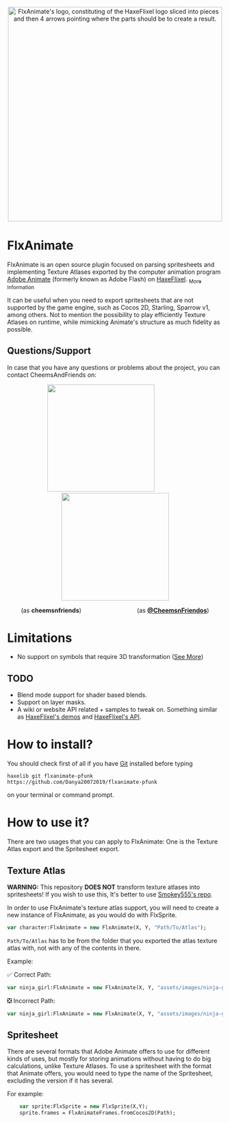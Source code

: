 <p align="center">
    <img src="./logo.svg" width="500" alt="FlxAnimate's logo, constituting of the HaxeFlixel logo sliced into pieces and then 4 arrows pointing where the parts should be to create a result."/> 
</p>

# FlxAnimate

FlxAnimate is an open source plugin focused on parsing spritesheets and implementing Texture Atlases exported by the computer animation program [Adobe Animate](https://www.adobe.com/es/products/animate.html) (formerly known as Adobe Flash) on [HaxeFlixel](https://haxeflixel.com). <a href="https://helpx.adobe.com/animate/using/create-sprite-sheet.html"> <sub>More Information</sub> </a>

It can be useful when you need to export spritesheets that are not supported by the game engine, such as Cocos 2D, Starling, Sparrow v1, among others. Not to mention the possibility to play efficiently Texture Atlases on runtime, while mimicking Animate's structure as much fidelity as possible.

## Questions/Support

In case that you have any questions or problems about the project, you can contact CheemsAndFriends on: 

<div align="center">
&ensp;<a href="https://discord.com"><img src="https://assets-global.website-files.com/6257adef93867e50d84d30e2/636e0a69f118df70ad7828d4_icon_clyde_blurple_RGB.svg" width="250px"/></a>
&emsp;&emsp;&emsp;&emsp;&emsp;<a href="https://twitter.com/CheemsnFriendos/"><img src="https://upload.wikimedia.org/wikipedia/commons/6/6f/Logo_of_Twitter.svg" width="251px"/></a>
<p>(as <b>cheemsnfriends</b>) &emsp;&emsp;&emsp;&emsp;&emsp;&emsp;&emsp;&emsp;&emsp;(as <a href="https://twitter.com/CheemsnFriendos/"><b>@CheemsnFriendos</b><a/>) </p>
</div>


# Limitations

* No support on symbols that require 3D transformation ([See More](https://en.wikipedia.org/wiki/Transformation_matrix#Examples_in_3D_computer_graphics))

## TODO

* Blend mode support for shader based blends.
* Support on layer masks.
* A wiki or website API related + samples to tweak on. Something similar as [HaxeFlixel's demos](https://haxeflixel.com/demos) and [HaxeFlixel's API](https://api.haxeflixel.com).

# How to install?

You should check first of all if you have [Git](https://git-scm.com) installed before typing

```
haxelib git flxanimate-pfunk https://github.com/Danya20072019/flxanimate-pfunk
```

on your terminal or command prompt.

# How to use it?

There are two usages that you can apply to FlxAnimate: One is the Texture Atlas export and the Spritesheet export.

## Texture Atlas

**WARNING:** This repository **DOES NOT** transform texture atlases into spritesheets! If you wish to use this, It's better to use [Smokey555's repo](https://github.com/Smokey555/Flixel-TextureAtlas).

In order to use FlxAnimate's texture atlas support, you will need to create a new instance of FlxAnimate, as you would do with FlxSprite.

```haxe
var character:FlxAnimate = new FlxAnimate(X, Y, "Path/To/Atlas");
```
`Path/To/Atlas` has to be from the folder that you exported the atlas texture atlas with, not with any of the contents in there.

Example:

✅ Correct Path:
```haxe
var ninja_girl:FlxAnimate = new FlxAnimate(X, Y, "assets/images/ninja-girl");
```

❎ Incorrect Path:

```haxe
var ninja_girl:FlxAnimate = new FlxAnimate(X, Y, "assets/images/ninja-girl/Animation.json"); // This also applies with spritemaps!
```

## Spritesheet

There are several formats that Adobe Animate offers to use for different kinds of uses, but mostly for storing animations without having to do big calculations, unlike Texture Atlases.
To use a spritesheet with the format that Animate offers, you would need to type the name of the Spritesheet, excluding the version if it has several.

For example:

```haxe
    var sprite:FlxSprite = new FlxSprite(X,Y);
    sprite.frames = FlxAnimateFrames.fromCocos2D(Path);
```
